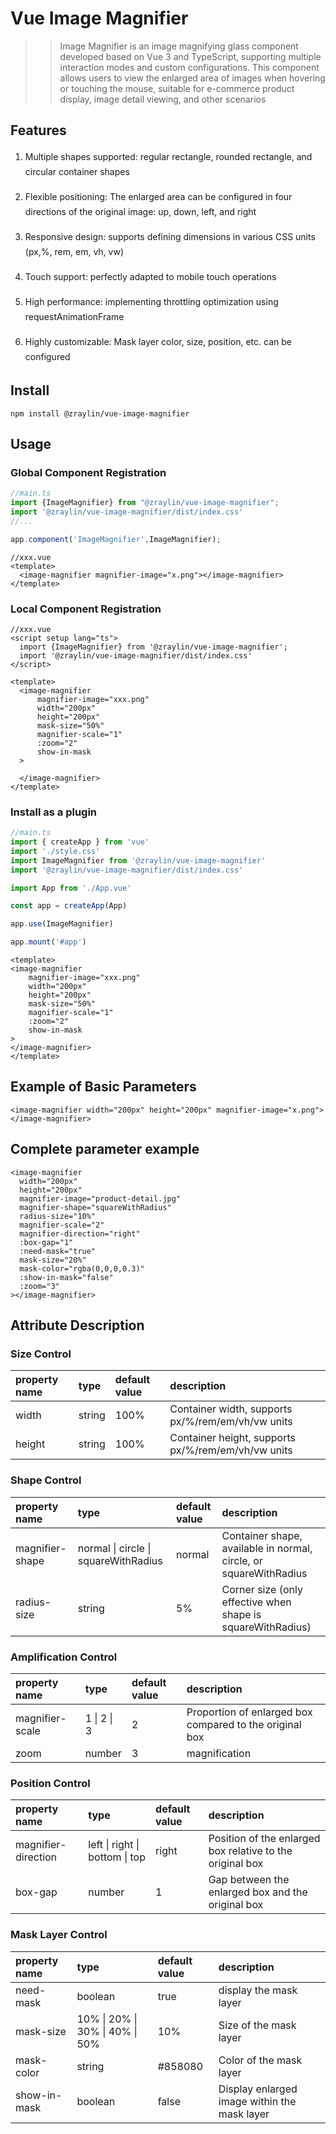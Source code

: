 # Vue Image Magnifier

>> Image Magnifier is an image magnifying glass component developed based on Vue 3 and TypeScript, supporting multiple interaction modes and custom configurations. This component allows users to view the enlarged area of images when hovering or touching the mouse, suitable for e-commerce product display, image detail viewing, and other scenarios

## Features

1. <p class="feature-text">Multiple shapes supported: regular rectangle, rounded rectangle, and circular container shapes</p>

2. <p class="feature-text">Flexible positioning: The enlarged area can be configured in four directions of the original image: up, down, left, and right</p>

3. <p class="feature-text">Responsive design: supports defining dimensions in various CSS units (px,%, rem, em, vh, vw)</p>

4. <p class="feature-text">Touch support: perfectly adapted to mobile touch operations</p>

5. <p class="feature-text">High performance: implementing throttling optimization using requestAnimationFrame</p>

6. <p class="feature-text">Highly customizable: Mask layer color, size, position, etc. can be configured</p>


## Install
```shell
npm install @zraylin/vue-image-magnifier
```

## Usage

### Global Component Registration

```typescript 
//main.ts  
import {ImageMagnifier} from "@zraylin/vue-image-magnifier";
import '@zraylin/vue-image-magnifier/dist/index.css'
//...

app.component('ImageMagnifier',ImageMagnifier);
```
```vue
//xxx.vue
<template>
  <image-magnifier magnifier-image="x.png"></image-magnifier>
</template>
```

### Local Component Registration

```vue
//xxx.vue
<script setup lang="ts">
  import {ImageMagnifier} from '@zraylin/vue-image-magnifier';
  import '@zraylin/vue-image-magnifier/dist/index.css'
</script>

<template>
  <image-magnifier
      magnifier-image="xxx.png"
      width="200px"
      height="200px"
      mask-size="50%"
      magnifier-scale="1"
      :zoom="2"
      show-in-mask
  >

  </image-magnifier>
</template>

```

### Install as a plugin
```typescript
//main.ts
import { createApp } from 'vue'
import './style.css'
import ImageMagnifier from '@zraylin/vue-image-magnifier'
import '@zraylin/vue-image-magnifier/dist/index.css'

import App from './App.vue'

const app = createApp(App)

app.use(ImageMagnifier)

app.mount('#app')
```
```vue
<template>
<image-magnifier
    magnifier-image="xxx.png"
    width="200px"
    height="200px"
    mask-size="50%"
    magnifier-scale="1"
    :zoom="2"
    show-in-mask
>
</image-magnifier>
</template>
```

## Example of Basic Parameters
```vue
<image-magnifier width="200px" height="200px" magnifier-image="x.png"></image-magnifier>
```
## Complete parameter example
```vue
<image-magnifier
  width="200px"
  height="200px"
  magnifier-image="product-detail.jpg"
  magnifier-shape="squareWithRadius"
  radius-size="10%"
  magnifier-scale="2"
  magnifier-direction="right"
  :box-gap="1"
  :need-mask="true"
  mask-size="20%"
  mask-color="rgba(0,0,0,0.3)"
  :show-in-mask="false"
  :zoom="3"
></image-magnifier>
```
## Attribute Description

### Size Control
| property name | type   | default value | description                                        |
|:--------------|:-------|:--------------|:---------------------------------------------------|
| width         | string | 100%          | Container width, supports px/%/rem/em/vh/vw units  |
| height        | string | 100%          | Container height, supports px/%/rem/em/vh/vw units |


### Shape Control
| property name   | type                                 | default value | description                                                       |
|:----------------|:-------------------------------------|:--------------|:------------------------------------------------------------------|
| magnifier-shape | normal \| circle \| squareWithRadius | normal        | Container shape, available in normal, circle, or squareWithRadius |
| radius-size     | string                               | 5%            | Corner size (only effective when shape is squareWithRadius)       |

### Amplification Control
| property name   | type        | default value | description                                             |
|:----------------|:------------|:--------------|:--------------------------------------------------------|
| magnifier-scale | 1 \| 2 \| 3 | 2             | Proportion of enlarged box compared to the original box |
| zoom            | number      | 3             | magnification                                           |

### Position Control
| property name       | type                           | default value | description                                               |
|:--------------------|:-------------------------------|:--------------|:----------------------------------------------------------|
| magnifier-direction | left \| right \| bottom \| top | right         | Position of the enlarged box relative to the original box |
| box-gap             | number                         | 1             | Gap between the enlarged box and the original box         |


### Mask Layer Control
| property name | type                            | default value | description                                  |
|:--------------|:--------------------------------|:--------------|:---------------------------------------------|
| need-mask     | boolean                         | true          | display the mask layer                       |
| mask-size     | 10% \| 20% \| 30% \| 40% \| 50% | 10%           | Size of the mask layer                       |
| mask-color    | string                          | #858080       | Color of the mask layer                      |
| show-in-mask  | boolean                         | false         | Display enlarged image within the mask layer |








<style>
.feature-text{
    margin-top: 1rem;
    white-space: break-spaces;
    line-height: 1.5rem;
}
</style>
